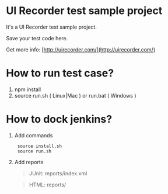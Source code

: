 UI Recorder test sample project
================

It's a UI Recorder test sample project.

Save your test code here.

Get more info: [http://uirecorder.com/](http://uirecorder.com/)

How to run test case?
================

1. npm install
2. source run.sh ( Linux|Mac ) or run.bat ( Windows )

How to dock jenkins?
================

1. Add commands

        source install.sh
        source run.sh

2. Add reports

    > JUnit: reports/index.xml

    > HTML: reports/
